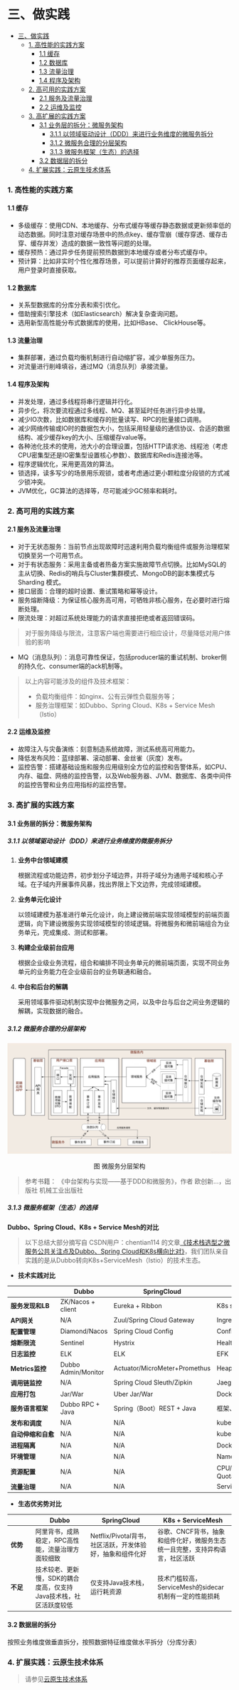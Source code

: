 三、做实践
=============
- [三、做实践](#三、做实践)
    - [1. 高性能的实践方案](#1高性能的实践方案)
      - [1.1 缓存](#1-1缓存)
      - [1.2 数据库](#1-2数据库)
      - [1.3 流量治理](#1-3流量治理)
      - [1.4 程序及架构](#1-4程序及架构)
    - [2. 高可用的实践方案](#2高可用的实践方案)
      - [2.1 服务及流量治理](#2-1服务及流量治理)
      - [2.2 运维及监控](#2-2运维及监控)
    - [3. 高扩展的实践方案](#3高扩展的实践方案)
      - [3.1 业务层的拆分：微服务架构](#3-1业务层的拆分：微服务架构)
        - [3.1.1 以领域驱动设计（DDD）来进行业务维度的微服务拆分](#3-1-1以领域驱动设计（-ddd）来进行业务维度的微服务拆分)
        - [3.1.2 微服务合理的分层架构](#3-1-2微服务合理的分层架构)
        - [3.1.3 微服务框架（生态）的选择](#3-1-3微服务框架（生态）的选择)
      - [3.2 数据层的拆分](#3-2数据层的拆分)
    - [4. 扩展实践：云原生技术体系](#4扩展实践：云原生技术体系)


### 1. 高性能的实践方案
#### 1.1 缓存
- 多级缓存：使用CDN、本地缓存、分布式缓存等缓存静态数据或更新频率低的动态数据。同时注意对缓存场景中的热点key、缓存雪崩（缓存穿透、缓存击穿、缓存并发）造成的数据一致性等问题的处理。
- 缓存预热：通过异步任务提前预热数据到本地缓存或者分布式缓存中。
- 预计算：比如非实时个性化推荐场景，可以提前计算好的推荐页面缓存起来，用户登录时直接获取。
#### 1.2 数据库
- 关系型数据库的分库分表和索引优化。
- 借助搜索引擎技术（如Elasticsearch）解决复杂查询问题。
- 选用新型高性能分布式数据库的使用，比如HBase、 ClickHouse等。
#### 1.3 流量治理
- 集群部署，通过负载均衡机制进行自动缩扩容，减少单服务压力。
- 对流量进行削峰填谷，通过MQ（消息队列）承接流量。
#### 1.4 程序及架构
- 并发处理，通过多线程将串行逻辑并行化。
- 异步化，将次要流程通过多线程、MQ、甚至延时任务进行异步处理。
- 减少IO次数，比如数据库和缓存的批量读写、RPC的批量接口调用。
- 减少网络传输或IO时的数据包大小，包括采用轻量级的通信协议、合适的数据结构、减少缓存key的大小、压缩缓存value等。
- 各种池化技术的使用，池大小的合理设置，包括HTTP请求池、线程池（考虑CPU密集型还是IO密集型设置核心参数）、数据库和Redis连接池等。
- 程序逻辑优化，采用更高效的算法。
- 锁选择，读多写少的场景用乐观锁，或者考虑通过更小颗粒度分段锁的方式减少锁冲突。
- JVM优化，GC算法的选择等，尽可能减少GC频率和耗时。

### 2. 高可用的实践方案
#### 2.1 服务及流量治理
- 对于无状态服务：当前节点出现故障时迅速利用负载均衡组件或服务治理框架切换至另一个可用节点。
- 对于有状态服务：采用主备或者热备方案实施故障节点切换。比如MySQL的主从切换、Redis的哨兵与Cluster集群模式、MongoDB的副本集模式与Sharding 模式。
- 接口层面：合理的超时设置、重试策略和幂等设计。
- 服务熔断降级：为保证核心服务高可用，可牺牲非核心服务，在必要时进行熔断处理。
- 限流处理：对超过系统处理能力的请求直接拒绝或者返回错误码。
> 对于服务降级与限流，注意客户端也需要进行相应设计，尽量降低对用户体验的影响
- MQ（消息队列）：消息可靠性保证，包括producer端的重试机制、broker侧的持久化、consumer端的ack机制等。

> 以上内容可能涉及的组件及技术框架：
> - 负载均衡组件：如nginx、公有云弹性负载服务等；
> - 服务治理框架：如Dubbo、Spring Cloud、K8s + Service Mesh（Istio）

#### 2.2 运维及监控
- 故障注入与灾备演练：刻意制造系统故障，测试系统高可用能力。
- 降低发布风险：蓝绿部署、滚动部署、金丝雀（灰度）发布。
- 监控告警：搭建基础设施和服务应用级别全方位的监控和告警体系，如CPU、内存、磁盘、网络的监控告警，以及Web服务器、JVM、数据库、各类中间件的监控告警和业务应用指标的监控告警。

### 3. 高扩展的实践方案
#### 3.1 业务层的拆分：微服务架构
##### 3.1.1 以领域驱动设计（DDD）来进行业务维度的微服务拆分
1. **业务中台领域建模**

    根据流程或功能边界，初步划分子域边界，并将子域分为通用子域和核心子域。在子域内开展事件风暴，找出界限上下文边界，完成领域建模。
2. **业务单元化设计**

    以领域建模为基准进行单元化设计，向上建设微前端实现领域模型的前端页面逻辑，向下建设微服务实现领域模型的领域逻辑。将微服务和微前端组合为业务单元，完成集成、测试和部署。
3. **构建企业级前台应用**

    根据企业级业务流程，组合和编排不同业务单元的微前端页面，实现不同业务单元的业务能力在企业级前台的业务联通和融合。
4. **中台和后台的解耦**

    采用领域事件驱动机制实现中台微服务之间，以及中台与后台之间业务逻辑的解耦，实现数据的融合。
##### 3.1.2 微服务合理的分层架构 
![微服务分层架构](image/微服务分层架构.png)
<p align="center">图 微服务分层架构</p>

> 参考书籍： 《中台架构与实现——基于DDD和微服务》，作者 欧创新…，出版社 机械工业出版社

##### 3.1.3 微服务框架（生态）的选择
**Dubbo、Spring Cloud、K8s + Service Mesh的对比**
> 以下总结大部分摘写自 CSDN用户：chentian114 的文章[《技术栈选型之微服务公共关注点及Dubbo、Spring Cloud和K8s横向比对》](https://blog.csdn.net/chentian114/article/details/123650963)，我们团队亲自实践的是从Dubbo转向K8s+ServiceMesh（Istio）的技术生态。

- **技术实践对比**

| &emsp;&emsp;&emsp;&emsp;&emsp;&emsp;&emsp; | Dubbo  | SpringCloud | K8s + ServiceMesh |
|  ----  | ----  | ----  | ----  |
| **服务发现和LB** | ZK/Nacos + client | Eureka + Ribbon | K8s service| 
| **API网关** | N/A | Zuul/Spring Cloud Gateway | Ingress Gateway | 
| **配置管理** | Diamond/Nacos | Spring Cloud Config | ConfigMaps/Secrets | 
| **熔断限流** | Sentinel | Hystrix | HealthCheck/Probe/ServiceMesh | 
| **日志监控** | ELK | ELK | EFK | 
| **Metrics监控** | Dubbo Admin/Monitor | Actuator/MicroMeter+Promethus | Heapster+Promethus | 
| **调用链监控** | N/A | Spring Cloud Sleuth/Zipkin | Jaeger/Zipkin | 
| **应用打包** | Jar/War | Uber Jar/War | Docker Image/Helm | 
| **服务语言框架** | Dubbo RPC + Java  | Spring（Boot）REST + Java |框架、语言无关 | 
| **发布和调度** | N/A | N/A | kube-Scheduler |
| **自动伸缩和自愈** | N/A | N/A | kube-Scheduler/AutoScaler |
| **进程隔离** | N/A | N/A | Docker/Pod |
| **环境管理** | N/A | N/A | Namespace/Authorization |
| **资源配置** | N/A | N/A | CPU/Mem limit，Namespace Quotas |
| **流量治理** | N/A | N/A | ServiceMesh |

- **生态优劣势对比**

|  &emsp;&emsp;&emsp;  | Dubbo  | SpringCloud | K8s + ServiceMesh |
|  ----  | ----  | ----  | ----  |
| **优势** | 阿里背书，成熟稳定，RPC高性能，流量治理方面较细致 | Netflix/Pivotal背书，社区活跃，开发体验好，抽象和组件化好 | 谷歌、CNCF背书，抽象和组件化好，微服务生态统一且完整，支持异构语言，社区活跃 | 
| **不足** | 技术较老、更新慢，SDK的耦合度高，仅支持Java技术栈，社区活跃度较低 | 仅支持Java技术栈，运行耗资源 | 技术门槛较高，ServiceMesh的sidecar机制有一定的性能损耗 | 

#### 3.2 数据层的拆分
按照业务维度做垂直拆分，按照数据特征维度做水平拆分（分库分表）

### 4. 扩展实践：云原生技术体系
>请参见[云原生技术体系](../../云原生技术体系/云原生技术体系（Guides）.md)
